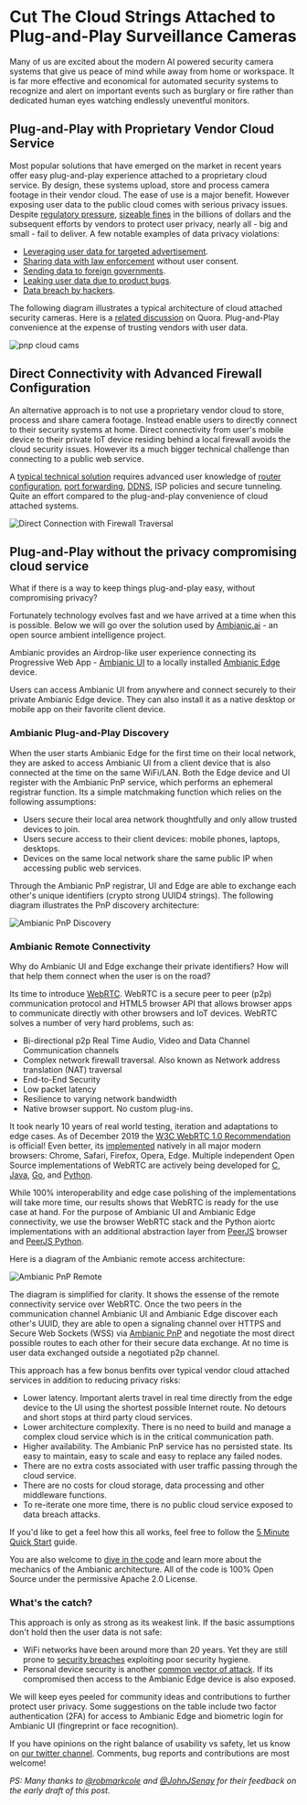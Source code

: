 # Cut The Cloud Strings Attached to Plug-and-Play Surveillance Cameras

Many of us are excited about the modern AI powered security camera systems that give us peace of mind while away from home or workspace.
It is far more effective and economical for automated security systems to recognize and alert on important events such as burglary or fire rather than dedicated human eyes watching endlessly uneventful monitors. 

## Plug-and-Play with Proprietary Vendor Cloud Service

Most popular solutions that have emerged on the market in recent years offer easy plug-and-play experience attached to a proprietary cloud service. By design, these systems upload, store and process camera footage in their vendor cloud. The ease of use is a major benefit. However exposing user data to the public cloud comes with serious privacy issues. Despite [regulatory pressure](https://www.forbes.com/sites/thomasbrewster/2019/08/21/2000-banned-chinese-surveillance-cameras-keep-watch-over-us-government-sites/#5d8d3f8d7f65), [sizeable fines](https://finance.yahoo.com/news/facebook-pay-record-5-billion-123000076.html) in the billions of dollars and the subsequent efforts by vendors to protect user privacy, nearly all - big and small - fail to deliver. A few notable examples of data privacy violations:
- [Leveraging user data for targeted advertisement](https://foundation.mozilla.org/en/privacynotincluded/products/nest-cam-indoor-security-camera/). 
- [Sharing data with law enforcement](https://www.eff.org/deeplinks/2019/08/five-concerns-about-amazon-rings-deals-police) without user consent.
- [Sending data to foreign governments](https://www.forbes.com/sites/thomasbrewster/2019/08/21/2000-banned-chinese-surveillance-cameras-keep-watch-over-us-government-sites/#5217d2e47f65).
- [Leaking user data due to product bugs](https://www.securityinfowatch.com/residential-technologies/news/21119783/report-wyze-exposed-info-of-millions-of-customers-in-data-breach).
- [Data breach by hackers](https://www.newsweek.com/ring-amazon-cameras-cybersecurity-passwords-easy-hacking-internet-connected-1477442).

The following diagram illustrates a typical architecture of cloud attached security cameras. Here is a [related discussion](https://www.quora.com/Can-I-setup-an-IP-camera-without-DVR-How) on Quora. Plug-and-Play convenience at the expense of trusting vendors with user data.

![pnp cloud cams](https://ambianic.github.io/ambianic-blog/images/PnP-Cams-Cloud-Attached.png)


## Direct Connectivity with Advanced Firewall Configuration

An alternative approach is to not use a proprietary vendor cloud to store, process and share camera footage. Instead enable users to directly connect to their security systems at home. Direct connectivity from user's mobile device to their private IoT device residing behind a local firewall avoids the cloud security issues. However its a much bigger technical challenge than connecting to a public web service. 
 
A [typical technical solution](https://www.home-assistant.io/docs/configuration/remote/) requires
advanced user knowledge of [router configuration](https://www.cctvcameraworld.com/setup-free-ddns-on-security-camera-systems/), [port forwarding](https://www.lorextechnology.com/self-serve/remote-video-access-frequently-asked-questions/R-sc4600042), [DDNS](https://blog.adiglobal.us/how-ddns-works/), ISP policies
and secure tunneling. Quite an effort compared to the plug-and-play convenience of cloud attached systems.

![Direct Connection with Firewall Traversal](https://ambianic.github.io/ambianic-blog/images/Camera-No-PnP-Firewall-Remote.png)

## Plug-and-Play without the privacy compromising cloud service

What if there is a way to keep things plug-and-play easy, without compromising privacy?

Fortunately technology evolves fast and we have arrived at a time when this is possible. Below we will go over the solution used by [Ambianic.ai](https://Ambianic.ai) - an open source ambient intelligence project.

Ambianic provides an Airdrop-like user experience connecting its Progressive Web App - [Ambianic UI](https://ui.ambianic.ai/) to a locally  installed [Ambianic Edge](https://github.com/ambianic/ambianic-edge) device.

Users can access Ambianic UI from anywhere and connect securely to their private Ambianic Edge device. They can also install it as a native desktop or mobile app on their favorite client device.

### Ambianic Plug-and-Play Discovery

When the user starts Ambianic Edge for the first time on their local network, they are asked to access Ambianic UI from a client device that is also connected at the time on the same WiFi/LAN. Both the Edge device and UI register with the Ambianic PnP service, which performs an ephemeral registrar function. Its a simple matchmaking function which relies on the following assumptions:
* Users secure their local area network thoughtfully and only allow trusted devices to join.
* Users secure access to their client devices: mobile phones, laptops, desktops.
* Devices on the same local network share the same public IP when accessing public web services.

Through the Ambianic PnP registrar, UI and Edge are able to exchange each other's unique identifiers (crypto strong UUID4 strings). The following diagram illustrates the PnP discovery architecture:

![Ambianic PnP Discovery](https://ambianic.github.io/ambianic-blog/images/Ambianic-PnP-Discovery.png)

### Ambianic Remote Connectivity

Why do Ambianic UI and Edge exchange their private identifiers? How will that help them connect when the user is on the road?

Its time to introduce [WebRTC](https://webrtc.org/). WebRTC is a secure peer to peer (p2p) communication protocol and HTML5 browser API that allows browser apps to communicate directly with other browsers and IoT devices. WebRTC solves a number of very hard problems, such as:
* Bi-directional p2p Real Time Audio, Video and Data Channel Communication channels
* Complex network firewall traversal. Also known as Network address translation (NAT) traversal
* End-to-End Security
* Low packet latency
* Resilience to varying network bandwidth
* Native browser support. No custom plug-ins.

It took nearly 10 years of real world testing, iteration and adaptations to edge cases. As of December 2019 the [W3C WebRTC 1.0 Recommendation](https://www.w3.org/TR/webrtc/) is official! Even better, its [implemented](https://wpt.fyi/results/webrtc?label=experimental&label=master&aligned) natively in all major modern browsers: Chrome, Safari, Firefox, Opera, Edge. Multiple independent Open Source implementations of WebRTC are actively being developed for [C, Java](https://opensource.google/projects/webrtc), [Go](https://github.com/pion/webrtc), and [Python](https://github.com/aiortc/aiortc).

While 100% interoperability and edge case polishing of the implementations will take more time, our results shows that WebRTC is ready for the use case at hand. For the purpose of Ambianic UI and Ambianic Edge connectivity, we use the browser WebRTC stack and the Python aiortc implementations with an additional abstraction layer from [PeerJS](https://github.com/peers/peerjs/) browser and [PeerJS Python](https://github.com/ambianic/peerjs-python).

Here is a diagram of the Ambianic remote access architecture:

![Ambianic PnP Remote](https://ambianic.github.io/ambianic-blog/images/Ambianic-PnP-Remote.png)

The diagram is simplified for clarity. It shows the essense of the remote connectivity service over WebRTC. Once the two peers in the communication channel Ambianic UI and Ambianic Edge discover each other's UUID, they are able to open a signaling channel over HTTPS and Secure Web Sockets (WSS) via [Ambianic PnP](https://github.com/ambianic/ambianic-pnp) and negotiate the most direct possible routes to each other for their secure data exchange. At no time is user data exchanged outside a negotiated p2p channel. 

This approach has a few bonus benfits over typical vendor cloud attached services in addition to reducing privacy risks:
* Lower latency. Important alerts travel in real time directly from the edge device to the UI using the shortest possible Internet route. No detours and short stops at third party cloud services.
* Lower architecture complexity. There is no need to build and manage a complex cloud service which is in the critical communication path.
* Higher availability. The Ambianic PnP service has no persisted state. Its easy to maintain, easy to scale and easy to replace any failed nodes. 
* There are no extra costs associated with user traffic passing through the cloud service.
* There are no costs for cloud storage, data processing and other middleware functions.
* To re-iterate one more time, there is no public cloud service exposed to data breach attacks.

If you'd like to get a feel how this all works, feel free to follow the [5 Minute Quick Start](https://docs.ambianic.ai/users/quickstart/) guide.

You are also welcome to [dive in the code](https://github.com/ambianic) and learn more about the mechanics of the Ambianic architecture. All of the code is 100% Open Source under the permissive Apache 2.0 License.

### What's the catch?

This approach is only as strong as its weakest link. If the basic assumptions don't hold then the user data is not safe:
* WiFi networks have been around more than 20 years. Yet they are still prone to [security breaches](https://cybersecurity.att.com/blogs/security-essentials/security-issues-of-wifi-how-it-works) exploiting poor security hygiene.
* Personal device security is another [common vector of attack](https://auth0.com/blog/ten-mobile-security-threats-and-what-you-can-do-to-fight-back/). If its compromised then access to the Ambianic Edge device is also exposed. 

We will keep eyes peeled for community ideas and contributions to further protect user privacy. Some suggestions on the table include two factor authentication (2FA) for access to Ambianic Edge and biometric login for Ambianic UI (fingreprint or face recognition). 

If you have opinions on the right balance of usability vs safety, let us know on [our twitter channel](https://twitter.com/ambianicai/status/1225799198278377472?s=20). Comments, bug reports and contributions are most welcome!



*PS: Many thanks to [@robmarkcole](https://twitter.com/robmarkcole) and [@JohnJSenay](https://twitter.com/JohnJSenay) for their feedback on the early draft of this post.*

